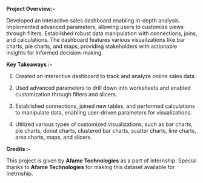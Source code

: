 **Project Overview:-**

Developed an interactive sales dashboard enabling in-depth analysis. Implemented advanced parameters, allowing users to customize views through filters. Established robust data manipulation with connections, joins, and calculations. The dashboard features various visualizations like bar charts, pie charts, and maps, providing stakeholders with actionable insights for informed decision-making.

 

**Key Takeaways :-**

1. Created an interactive dashboard to track and analyze online sales data.

2. Used advanced parameters to drill down into worksheets and enabled customization through filters and slicers.

3. Established connections, joined new tables, and performed calculations to manipulate data, enabling user-driven parameters for visualizations.

4. Utilized various types of customized visualizations, such as bar charts, pie charts, donut charts, clustered bar charts, scatter charts, line charts, area charts, maps, and slicers.


**Credits :-**

This project is given by **Afame Technologies** as a part of internship. Special thanks to **Afame Technologies** for making this dataset available for Inetrnship.

